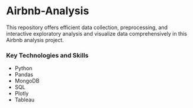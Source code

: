 # Airbnb-Analysis
This repository offers efficient data collection, preprocessing, and interactive exploratory analysis and visualize data comprehensively in this Airbnb analysis project.

### Key Technologies and Skills

* Python
* Pandas
* MongoDB
* SQL
* Plotly
* Tableau
